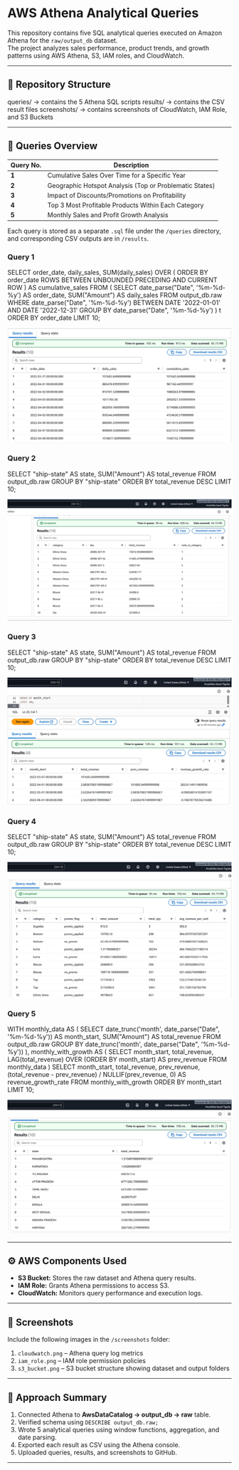 # AWS Athena Analytical Queries

This repository contains five SQL analytical queries executed on Amazon Athena for the `raw/output_db` dataset.  
The project analyzes sales performance, product trends, and growth patterns using AWS Athena, S3, IAM roles, and CloudWatch.

---

## 📁 Repository Structure
queries/ → contains the 5 Athena SQL scripts
results/ → contains the CSV result files
screenshots/ → contains screenshots of CloudWatch, IAM Role, and S3 Buckets


---

## 🧩 Queries Overview

| Query No. | Description |
|------------|-------------|
| **1** | Cumulative Sales Over Time for a Specific Year |
| **2** | Geographic Hotspot Analysis (Top or Problematic States) |
| **3** | Impact of Discounts/Promotions on Profitability |
| **4** | Top 3 Most Profitable Products Within Each Category |
| **5** | Monthly Sales and Profit Growth Analysis |

Each query is stored as a separate `.sql` file under the `/queries` directory, and corresponding CSV outputs are in `/results`.

### Query 1 

SELECT
    order_date,
    daily_sales,
    SUM(daily_sales) OVER (
        ORDER BY order_date
        ROWS BETWEEN UNBOUNDED PRECEDING AND CURRENT ROW
    ) AS cumulative_sales
FROM (
    SELECT
        date_parse("Date", '%m-%d-%y') AS order_date,
        SUM("Amount") AS daily_sales
    FROM output_db.raw
    WHERE date_parse("Date", '%m-%d-%y') BETWEEN DATE '2022-01-01' AND DATE '2022-12-31'
    GROUP BY date_parse("Date", '%m-%d-%y')
) t
ORDER BY order_date
LIMIT 10;

![alt text](1.jpg)

### Query 2

SELECT
    "ship-state" AS state,
    SUM("Amount") AS total_revenue
FROM output_db.raw
GROUP BY "ship-state"
ORDER BY total_revenue DESC
LIMIT 10;

![alt text](2.jpg)

### Query 3

SELECT
    "ship-state" AS state,
    SUM("Amount") AS total_revenue
FROM output_db.raw
GROUP BY "ship-state"
ORDER BY total_revenue DESC
LIMIT 10;

![alt text](3.jpg)

### Query 4

SELECT
    "ship-state" AS state,
    SUM("Amount") AS total_revenue
FROM output_db.raw
GROUP BY "ship-state"
ORDER BY total_revenue DESC
LIMIT 10;

![alt text](4.jpg)

### Query 5

WITH monthly_data AS (
    SELECT
        date_trunc('month', date_parse("Date", '%m-%d-%y')) AS month_start,
        SUM("Amount") AS total_revenue
    FROM output_db.raw
    GROUP BY date_trunc('month', date_parse("Date", '%m-%d-%y'))
),
monthly_with_growth AS (
    SELECT
        month_start,
        total_revenue,
        LAG(total_revenue) OVER (ORDER BY month_start) AS prev_revenue
    FROM monthly_data
)
SELECT
    month_start,
    total_revenue,
    prev_revenue,
    (total_revenue - prev_revenue) / NULLIF(prev_revenue, 0) AS revenue_growth_rate
FROM monthly_with_growth
ORDER BY month_start
LIMIT 10;

![alt text](5.jpg)

---

## ⚙️ AWS Components Used
- **S3 Bucket:** Stores the raw dataset and Athena query results.  
- **IAM Role:** Grants Athena permissions to access S3.  
- **CloudWatch:** Monitors query performance and execution logs.

---

## 📸 Screenshots
Include the following images in the `/screenshots` folder:
1. `cloudwatch.png` – Athena query log metrics  
2. `iam_role.png` – IAM role permission policies  
3. `s3_bucket.png` – S3 bucket structure showing dataset and output folders

---

## 🧠 Approach Summary
1. Connected Athena to **AwsDataCatalog → output_db → raw** table.  
2. Verified schema using `DESCRIBE output_db.raw;`  
3. Wrote 5 analytical queries using window functions, aggregation, and date parsing.  
4. Exported each result as CSV using the Athena console.  
5. Uploaded queries, results, and screenshots to GitHub.

---

